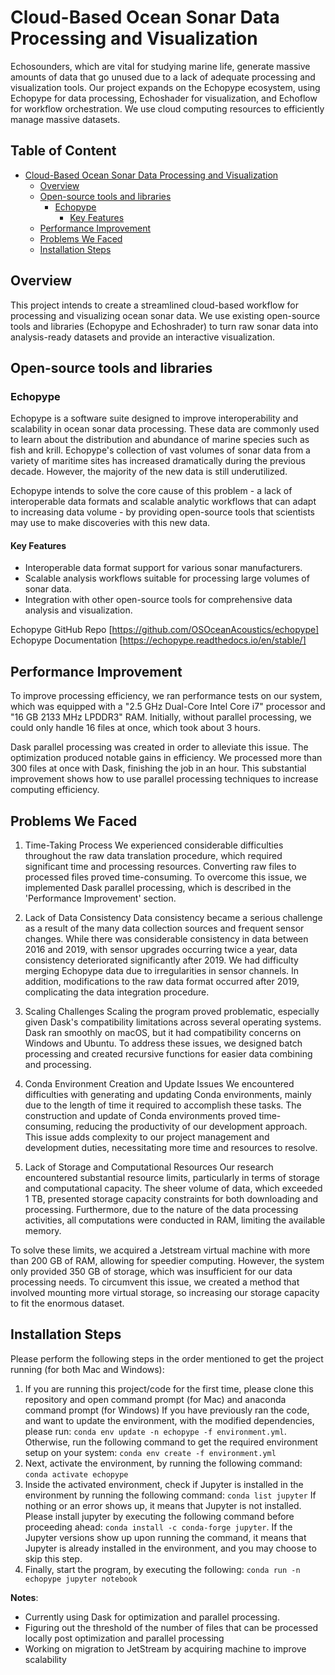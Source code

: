 

# Cloud-Based Ocean Sonar Data Processing and Visualization
Echosounders, which are vital for studying marine life, generate massive amounts of data that go unused due to a lack of adequate processing and visualization tools. Our project expands on the Echopype ecosystem, using Echopype for data processing, Echoshader for visualization, and Echoflow for workflow orchestration. We use cloud computing resources to efficiently manage massive datasets.

## Table of Content
- [Cloud-Based Ocean Sonar Data Processing and Visualization](#cloud-based-ocean-sonar-data-processing-and-visualization)
  * [Overview](#overview)
  * [Open-source tools and libraries](#open-source-tools-and-libraries)
    + [Echopype](#echopype)
      - [Key Features](#key-features)
  * [Performance Improvement](#performance-improvement)
  * [Problems We Faced](#problems-we-faced)
  * [Installation Steps](#installation-steps)

## Overview
This project intends to create a streamlined cloud-based workflow for processing and visualizing ocean sonar data. We use existing open-source tools and libraries (Echopype and Echoshrader) to turn raw sonar data into analysis-ready datasets and provide an interactive visualization.


## Open-source tools and libraries 
### Echopype
Echopype is a software suite designed to improve interoperability and scalability in ocean sonar data processing. These data are commonly used to learn about the distribution and abundance of marine species such as fish and krill. Echopype's collection of vast volumes of sonar data from a variety of maritime sites has increased dramatically during the previous decade. However, the majority of the new data is still underutilized.

Echopype intends to solve the core cause of this problem - a lack of interoperable data formats and scalable analytic workflows that can adapt to increasing data volume - by providing open-source tools that scientists may use to make discoveries with this new data.

#### Key Features
- Interoperable data format support for various sonar manufacturers.
- Scalable analysis workflows suitable for processing large volumes of sonar data.
- Integration with other open-source tools for comprehensive data analysis and visualization.

Echopype GitHub Repo [https://github.com/OSOceanAcoustics/echopype]
Echopype Documentation [https://echopype.readthedocs.io/en/stable/]

## Performance Improvement
To improve processing efficiency, we ran performance tests on our system, which was equipped with a "2.5 GHz Dual-Core Intel Core i7" processor and "16 GB 2133 MHz LPDDR3" RAM. Initially, without parallel processing, we could only handle 16 files at once, which took about 3 hours.

Dask parallel processing was created in order to alleviate this issue. The optimization produced notable gains in efficiency. We processed more than 300 files at once with Dask, finishing the job in an hour. This substantial improvement shows how to use parallel processing techniques to increase computing efficiency.

## Problems We Faced
1. Time-Taking Process
We experienced considerable difficulties throughout the raw data translation procedure, which required significant time and processing resources. Converting raw files to processed files proved time-consuming. To overcome this issue, we implemented Dask parallel processing, which is described in the 'Performance Improvement' section.

2. Lack of Data Consistency
Data consistency became a serious challenge as a result of the many data collection sources and frequent sensor changes. While there was considerable consistency in data between 2016 and 2019, with sensor upgrades occurring twice a year, data consistency deteriorated significantly after 2019. We had difficulty merging Echopype data due to irregularities in sensor channels. In addition, modifications to the raw data format occurred after 2019, complicating the data integration procedure.

3. Scaling Challenges
Scaling the program proved problematic, especially given Dask's compatibility limitations across several operating systems. Dask ran smoothly on macOS, but it had compatibility concerns on Windows and Ubuntu. To address these issues, we designed batch processing and created recursive functions for easier data combining and processing.

4. Conda Environment Creation and Update Issues
We encountered difficulties with generating and updating Conda environments, mainly due to the length of time it required to accomplish these tasks. The construction and update of Conda environments proved time-consuming, reducing the productivity of our development approach. This issue adds complexity to our project management and development duties, necessitating more time and resources to resolve.

5. Lack of Storage and Computational Resources
Our research encountered substantial resource limits, particularly in terms of storage and computational capacity. The sheer volume of data, which exceeded 1 TB, presented storage capacity constraints for both downloading and processing. Furthermore, due to the nature of the data processing activities, all computations were conducted in RAM, limiting the available memory.

To solve these limits, we acquired a Jetstream virtual machine with more than 200 GB of RAM, allowing for speedier computing. However, the system only provided 350 GB of storage, which was insufficient for our data processing needs. To circumvent this issue, we created a method that involved mounting more virtual storage, so increasing our storage capacity to fit the enormous dataset.

## Installation Steps

Please perform the following steps in the order mentioned to get the project running (for both Mac and Windows):
1. If you are running this project/code for the first time, please clone this repository and open command prompt (for Mac) and anaconda command prompt (for Windows)
If you have previously ran the code, and want to update the environment, with the modified dependencies, please run: ```conda env update -n echopype -f environment.yml```.
Otherwise, run the following command to get the required environment setup on your system: ```conda env create -f environment.yml```
2. Next, activate the environment, by running the following command: ```conda activate echopype```
3. Inside the activated environment, check if Jupyter is installed in the environment by running the following command:
```conda list jupyter```
If nothing or an error shows up, it means that Jupyter is not installed. Please install jupyter by executing the following command before proceeding ahead:
```conda install -c conda-forge jupyter```. 
If the Jupyter versions show up upon running the command, it means that Jupyter is already installed in the environment, and you may choose to skip this step.
4. Finally, start the program, by executing the following: ```conda run -n echopype jupyter notebook```

**Notes**:
- Currently using Dask for optimization and parallel processing.
- Figuring out the threshold of the number of files that can be processed locally post optimization and parallel processing
- Working on migration to JetStream by acquiring machine to improve scalability
